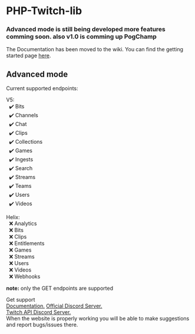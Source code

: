 
  

# PHP-Twitch-lib
  
  
### Advanced mode is still being developed more features comming soon. also v1.0 is comming up PogChamp
  
The Documentation has been moved to the wiki. You can find the getting started page [here](https://github.com/Dkamps18/PHP-Twitch-lib/wiki/getting-started).

## Advanced mode

Current supported endpoints:

V5:  
&nbsp; :heavy_check_mark: Bits  
&nbsp; :heavy_check_mark: Channels  
&nbsp; :heavy_check_mark: Chat  
&nbsp; :heavy_check_mark: Clips  
&nbsp; :heavy_check_mark: Collections  
&nbsp; :heavy_check_mark: Games  
&nbsp; :heavy_check_mark: Ingests  
&nbsp; :heavy_check_mark: Search  
&nbsp; :heavy_check_mark: Streams  
&nbsp; :heavy_check_mark: Teams  
&nbsp; :heavy_check_mark: Users  
&nbsp; :heavy_check_mark: Videos  
 
Helix:  
&nbsp; :x: Analytics  
&nbsp; :x: Bits  
&nbsp; :x: Clips  
&nbsp; :x: Entitlements  
&nbsp; :x: Games  
&nbsp; :x: Streams  
&nbsp; :x: Users  
&nbsp; :x: Videos  
&nbsp; :x: Webhooks  
  
**note:** only the GET endpoints are supported
  
Get support  
[Documentation.](https://github.com/Dkamps18/PHP-Twitch-lib/wiki) 
[Official Discord Server.](https://discord.gg/hdzHxHA)  
[Twitch API Discord Server.](https://discord.gg/QrPznX3)  
When the website is properly working you will be able to make suggestions and report bugs/issues there.
